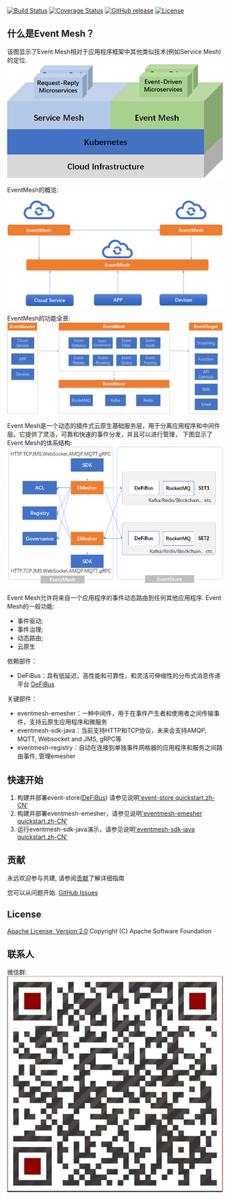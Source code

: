 [![Build Status](https://www.travis-ci.org/WeBankFinTech/DeFiBus.svg?branch=master)](https://www.travis-ci.org/WeBankFinTech/EventMesh)
[![Coverage Status](https://coveralls.io/repos/github/WeBankFinTech/DeFiBus/badge.svg?branch=master)](https://coveralls.io/github/WeBankFinTech/EventMesh?branch=master)
[![GitHub release](https://img.shields.io/badge/release-download-orange.svg)](https://github.com/WeBankFinTech/EventMesh/releases)
[![License](https://img.shields.io/badge/license-Apache%202-4EB1BA.svg)](https://www.apache.org/licenses/LICENSE-2.0.html)

## 什么是Event Mesh？
该图显示了Event Mesh相对于应用程序框架中其他类似技术(例如Service Mesh)的定位.
![architecture1](docs/images/eventmesh-define.png)

EventMesh的概览:
![architecture1](docs/images/eventmesh-overview.png)

EventMesh的功能全景:
![architecture1](docs/images/eventmesh-landscape.png)

Event Mesh是一个动态的插件式云原生基础服务层，用于分离应用程序和中间件层。它提供了灵活，可靠和快速的事件分发，并且可以进行管理，
下图显示了Event Mesh的体系结构:
![architecture2](docs/images/eventmesh-arch.png)

Event Mesh允许将来自一个应用程序的事件动态路由到任何其他应用程序.
Event Mesh的一般功能:
* 事件驱动;
* 事件治理;
* 动态路由;
* 云原生

依赖部件：
* DeFiBus：具有低延迟，高性能和可靠性，和灵活可伸缩性的分布式消息传递平台 [DeFiBus](https://github.com/WeBankFinTech/DeFiBus)

关键部件：
* eventmesh-emesher：一种中间件，用于在事件产生者和使用者之间传输事件，支持云原生应用程序和微服务
* eventmesh-sdk-java：当前支持HTTP和TCP协议，未来会支持AMQP, MQTT, Websocket and JMS, gRPC等
* eventmesh-registry：自动在连接到单独事件网格器的应用程序和服务之间路由事件, 管理emesher

## 快速开始
1. 构建并部署event-store([DeFiBus](https://github.com/WeBankFinTech/DeFiBus))
   请参见说明['event-store quickstart.zh-CN'](docs/cn/instructions/eventmesh-store-quickstart.zh-CN.md)
2. 构建并部署eventmesh-emesher，请参见说明['eventmesh-emesher quickstart.zh-CN'](docs/cn/instructions/eventmesh-emesher-quickstart.zh-CN.md)
3. 运行eventmesh-sdk-java演示，请参见说明['eventmesh-sdk-java quickstart.zh-CN'](docs/cn/instructions/eventmesh-sdk-java-quickstart.zh-CN.md)

## 贡献
永远欢迎参与共建, 请参阅[贡献](CONTRIBUTING.zh-CN.md)了解详细指南

您可以从问题开始. 
[GitHub Issues](https://github.com/WeBankFinTech/EventMesh/issues)

## License
[Apache License, Version 2.0](http://www.apache.org/licenses/LICENSE-2.0.html) Copyright (C) Apache Software Foundation

## 联系人
微信群:
![wechat_qr](docs/images/mesh-helper.png)